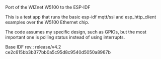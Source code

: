 Port of the WIZnet W5100 to the ESP-IDF

This is a test app that runs the basic esp-idf
mqtt/ssl and esp_http_client examples over the
W5100 Ethernet chip.

The code assumes my specific design, such as
GPIOs, but the most important one is polling
status instead of using interrupts.

Base IDF rev.: release/v4.2
ce2c615bb3b377bb0a5c95d8c9540d5050a8967b